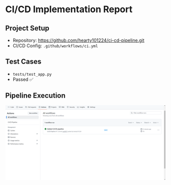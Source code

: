 # CI/CD Implementation Report

## Project Setup
- Repository: https://github.com/hearty101224/ci-cd-pipeline.git
- CI/CD Config: `.github/workflows/ci.yml`

## Test Cases
- `tests/test_app.py`
- Passed ✅

## Pipeline Execution
![CI/CD Success](ci_cd_success.png)